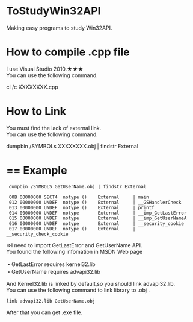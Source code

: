 # ToStudyWin32API
Making easy programs to study Win32API.

# How to compile .cpp file
I use Visual Studio 2010.★★★  
You can use the following command.  

   cl  /c  XXXXXXXX.cpp  
   
# How to Link
You must find the lack of external link.  
You can use the following command.  

   dumpbin /SYMBOLs  XXXXXXXX.obj | findstr External  

==
Example
==
     dumpbin /SYMBOLS GetUserName.obj | findstr External

     00B 00000000 SECT4  notype ()    External     | main
     012 00000000 UNDEF  notype ()    External     | __GSHandlerCheck
     013 00000000 UNDEF  notype ()    External     | printf
     014 00000000 UNDEF  notype       External     | __imp_GetLastError
     015 00000000 UNDEF  notype       External     | __imp_GetUserNameA
     016 00000000 UNDEF  notype       External     | __security_cookie
     017 00000000 UNDEF  notype ()    External     | __security_check_cookie
     
⇒I need to import GetLastError and GetUserName API.  
  You found the following infomation in MSDN Web page  

  ・GetLastError requires kernel32.lib  
  ・GetUserName requires advapi32.lib  


And Kernel32.lib is linked by default,so you should link advapi32.lib.  
You can use the following command to link library to .obj .  

    link advapi32.lib GetUserName.obj
    
After that you can get .exe file.
